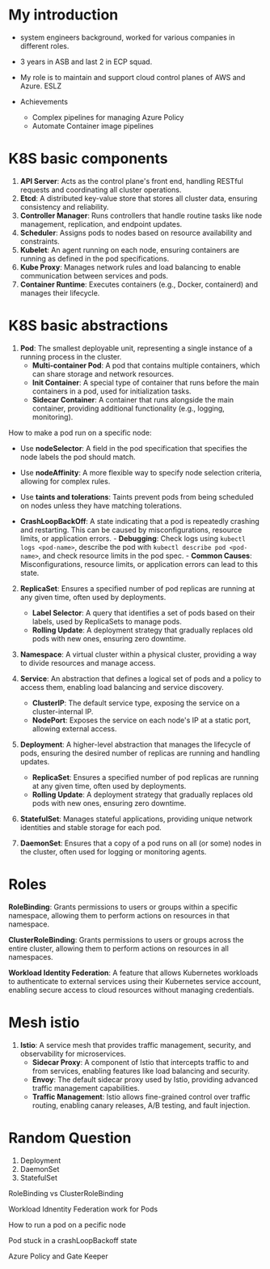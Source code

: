 # My introduction
- system engineers background, worked for various companies in different roles.
- 3 years in ASB and last 2 in ECP squad.
- My role is to maintain and support cloud control planes of AWS and Azure. ESLZ

- Achievements
    - Complex pipelines for managing Azure Policy
    - Automate Container image pipelines


# K8S basic components
1. **API Server**: Acts as the control plane's front end, handling RESTful requests and coordinating all cluster operations.
2. **Etcd**: A distributed key-value store that stores all cluster data, ensuring consistency and reliability.
3. **Controller Manager**: Runs controllers that handle routine tasks like node management, replication, and endpoint updates.
4. **Scheduler**: Assigns pods to nodes based on resource availability and constraints.
5. **Kubelet**: An agent running on each node, ensuring containers are running as defined in the pod specifications.
6. **Kube Proxy**: Manages network rules and load balancing to enable communication between services and pods.
7. **Container Runtime**: Executes containers (e.g., Docker, containerd) and manages their lifecycle.

# K8S basic abstractions

1. **Pod**: The smallest deployable unit, representing a single instance of a running process in the cluster. 
   - **Multi-container Pod**: A pod that contains multiple containers, which can share storage and network resources.
   - **Init Container**: A special type of container that runs before the main containers in a pod, used for initialization tasks.
   - **Sidecar Container**: A container that runs alongside the main container, providing additional functionality (e.g., logging, monitoring).

How to make a pod run on a specific node: 
   - Use **nodeSelector**: A field in the pod specification that specifies the node labels the pod should match.
   - Use **nodeAffinity**: A more flexible way to specify node selection criteria, allowing for complex rules.
   - Use **taints and tolerations**: Taints prevent pods from being scheduled on nodes unless they have matching tolerations.

   - **CrashLoopBackOff**: A state indicating that a pod is repeatedly crashing and restarting. This can be caused by misconfigurations, resource limits, or application errors.
    - **Debugging**: Check logs using `kubectl logs <pod-name>`, describe the pod with `kubectl describe pod <pod-name>`, and check resource limits in the pod spec.
    - **Common Causes**: Misconfigurations, resource limits, or application errors can lead to this state.

2. **ReplicaSet**: Ensures a specified number of pod replicas are running at any given time, often used by deployments.
   - **Label Selector**: A query that identifies a set of pods based on their labels, used by ReplicaSets to manage pods.
   - **Rolling Update**: A deployment strategy that gradually replaces old pods with new ones, ensuring zero downtime.

3. **Namespace**: A virtual cluster within a physical cluster, providing a way to divide resources and manage access.

4. **Service**: An abstraction that defines a logical set of pods and a policy to access them, enabling load balancing and service discovery.
   - **ClusterIP**: The default service type, exposing the service on a cluster-internal IP.
   - **NodePort**: Exposes the service on each node's IP at a static port, allowing external access.

5. **Deployment**: A higher-level abstraction that manages the lifecycle of pods, ensuring the desired number of replicas are running and handling updates.
   - **ReplicaSet**: Ensures a specified number of pod replicas are running at any given time, often used by deployments.
    - **Rolling Update**: A deployment strategy that gradually replaces old pods with new ones, ensuring zero downtime.

6. **StatefulSet**: Manages stateful applications, providing unique network identities and stable storage for each pod.

7. **DaemonSet**: Ensures that a copy of a pod runs on all (or some) nodes in the cluster, often used for logging or monitoring agents.

# Roles

**RoleBinding**: Grants permissions to users or groups within a specific namespace, allowing them to perform actions on resources in that namespace.

**ClusterRoleBinding**: Grants permissions to users or groups across the entire cluster, allowing them to perform actions on resources in all namespaces.

**Workload Identity Federation**: A feature that allows Kubernetes workloads to authenticate to external services using their Kubernetes service account, enabling secure access to cloud resources without managing credentials.

# Mesh istio
1. **Istio**: A service mesh that provides traffic management, security, and observability for microservices.
   - **Sidecar Proxy**: A component of Istio that intercepts traffic to and from services, enabling features like load balancing and security.
   - **Envoy**: The default sidecar proxy used by Istio, providing advanced traffic management capabilities.
   - **Traffic Management**: Istio allows fine-grained control over traffic routing, enabling canary releases, A/B testing, and fault injection.

# Random Question
1. Deployment
2. DaemonSet
3. StatefulSet

RoleBinding vs ClusterRoleBinding

Workload Idnentity Federation work for Pods

How to run a pod on a pecific node

Pod stuck in a crashLoopBackoff state

Azure Policy and Gate Keeper